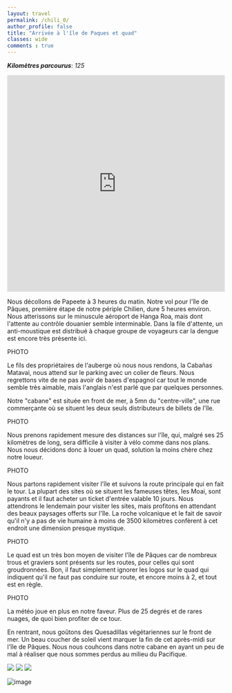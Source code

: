 ```yaml
---
layout: travel
permalink: /chili_0/
author_profile: false
title: "Arrivée à l'île de Paques et quad"
classes: wide
comments : true
---
```


<!-- jQuery 1.8 or later, 33 KB -->
<script src="https://ajax.googleapis.com/ajax/libs/jquery/1.11.1/jquery.min.js"></script>

<!-- Fotorama from CDNJS, 19 KB -->
<link  href="https://cdnjs.cloudflare.com/ajax/libs/fotorama/4.6.4/fotorama.css" rel="stylesheet">
<script src="https://cdnjs.cloudflare.com/ajax/libs/fotorama/4.6.4/fotorama.js"></script>

***Kilomètres parcourus***: *125*

<iframe src="https://www.google.com/maps/d/u/0/embed?mid=16D-h0ZA6Y8yLNaZIPktVIEB0KDVpyUVk" width="100%" height="500" frameBorder="0"></iframe>

<br>

Nous décollons de Papeete à 3 heures du matin. Notre vol pour l'île de Pâques, première étape de notre périple Chilien, dure 5 heures environ. Nous atterissons sur le minuscule aéroport de Hanga Roa, mais dont l'attente au contrôle douanier semble interminable. Dans la file d'attente, un anti-moustique est distribué à chaque groupe de voyageurs car la dengue est encore très présente ici.

PHOTO

Le fils des propriétaires de l'auberge où nous nous rendons, la Cabañas Matavai, nous attend sur le parking avec un colier de fleurs. Nous regrettons vite de ne pas avoir de bases d'espagnol car tout le monde semble très aimable, mais l'anglais n'est parlé que par quelques personnes.

Notre "cabane" est située en front de mer, à 5mn du "centre-ville", une rue commerçante où se situent les deux seuls distributeurs de billets de l'île.

PHOTO

Nous prenons rapidement mesure des distances sur l'île, qui, malgré ses 25 kilomètres de long, sera difficile à visiter à vélo comme dans nos plans. Nous nous décidons donc à louer un quad, solution la moins chère chez notre loueur. 

PHOTO

Nous partons rapidement visiter l'île et suivons la route principale qui en fait le tour. La plupart des sites où se situent les fameuses têtes, les Moai, sont payants et il faut acheter un ticket d'entrée valable 10 jours. Nous attendrons le lendemain pour visiter les sites, mais profitons en attendant des beaux paysages offerts sur l'île. La roche volcanique et le fait de savoir qu'il n'y a pas de vie humaine à moins de 3500 kilomètres confèrent à cet endroit une dimension presque mystique. 

PHOTO

Le quad est un très bon moyen de visiter l'île de Pâques car de nombreux trous et graviers sont présents sur les routes, pour celles qui sont groudronnées. Bon, il faut simplement ignorer les logos sur le quad qui indiquent qu'il ne faut pas conduire sur route, et encore moins à 2, et tout est en règle.

PHOTO

La météo joue en plus en notre faveur. Plus de 25 degrés et de rares nuages, de quoi bien profiter de ce tour.

En rentrant, nous goûtons des Quesadillas végétariennes sur le front de mer. Un beau coucher de soleil vient marquer la fin de cet après-midi sur l'île de Pâques. Nous nous couhcons dans notre cabane en ayant un peu de mal à réaliser que nous sommes perdus au milieu du Pacifique.


<div class="fotorama">
  <img src="https://drive.google.com/uc?id=1_CEONGUMK1Q7FV5iCqk8I5Rx4hA8Vf3r">
  <img src="https://drive.google.com/uc?id=1Y7unbxN8kozEyVvAvnL8EaNCOcKw7KO_">
  <img src="https://drive.google.com/uc?id=1GeFN3CM78TBto_-7OhHOOAS4c0V7XpxC">
</div>

![image](https://drive.google.com/uc?id=15qj3J-oRth4EtZMV5mvaGuYhPaD03M-H)
